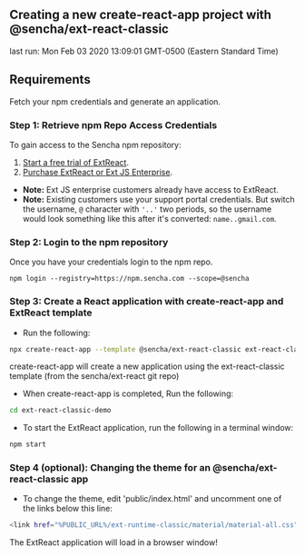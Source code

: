 ## Creating a new create-react-app project with @sencha/ext-react-classic

last run: Mon Feb 03 2020 13:09:01 GMT-0500 (Eastern Standard Time)

## Requirements
Fetch your npm credentials and generate an application.

### Step 1: Retrieve npm Repo Access Credentials
To gain access to the Sencha npm repository:

1. [Start a free trial of ExtReact](https://www.sencha.com/products/extreact/evaluate/).
2. [Purchase ExtReact or Ext JS Enterprise](https://www.sencha.com/store/).

* **Note:** Ext JS enterprise customers already have access to ExtReact.
* **Note:** Existing customers use your support portal credentials. But switch the username, `@` character with `'..'` two periods, so the username would look something like this after it's converted: `name..gmail.com`.

### Step 2: Login to the npm repository
Once you have your credentials login to the npm repo.

```
npm login --registry=https://npm.sencha.com --scope=@sencha
```

### Step 3: Create a React application with create-react-app and ExtReact template

- Run the following:

```sh
npx create-react-app --template @sencha/ext-react-classic ext-react-classic-demo
```

create-react-app will create a new application using the ext-react-classic template
(from the sencha/ext-react git repo)

- When create-react-app is completed, Run the following:

```sh
cd ext-react-classic-demo
```

- To start the ExtReact application, run the following in a terminal window:

```sh
npm start
```

### Step 4 (optional): Changing the theme for an @sencha/ext-react-classic app

- To change the theme, edit 'public/index.html' and uncomment one of the links below this line:

```sh
<link href="%PUBLIC_URL%/ext-runtime-classic/material/material-all.css" rel="stylesheet" type="text/css"></link>
```

The ExtReact application will load in a browser window!
